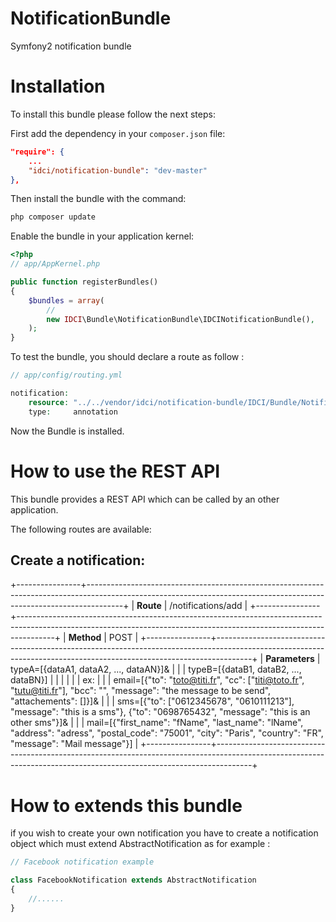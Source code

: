 NotificationBundle
==================

Symfony2 notification bundle


Installation
============

To install this bundle please follow the next steps:

First add the dependency in your `composer.json` file:

```json
"require": {
    ...
    "idci/notification-bundle": "dev-master"
},
```

Then install the bundle with the command:

```sh
php composer update
```

Enable the bundle in your application kernel:

```php
<?php
// app/AppKernel.php

public function registerBundles()
{
    $bundles = array(
        //
        new IDCI\Bundle\NotificationBundle\IDCINotificationBundle(),
    );
}
```

To test the bundle, you should declare a route as follow : 

```php
// app/config/routing.yml

notification:
    resource: "../../vendor/idci/notification-bundle/IDCI/Bundle/NotificationBundle/Controller/"
    type:     annotation
```

Now the Bundle is installed.


How to use the REST API
=======================

This bundle provides a REST API which can be called by an other application.

The following routes are available:

Create a notification:
----------------------


+----------------+---------------------------------------------------------------------------------------------------------------------------------------------------------------------+
| **Route**      | /notifications/add                                                                                                                                                  |
+----------------+---------------------------------------------------------------------------------------------------------------------------------------------------------------------+
| **Method**     | POST                                                                                                                                                                |
+----------------+---------------------------------------------------------------------------------------------------------------------------------------------------------------------+
| **Parameters** | typeA=[{dataA1, dataA2, ..., dataAN}]&                                                                                                                              |
|                | typeB=[{dataB1, dataB2, ..., dataBN}]                                                                                                                               |
|                |                                                                                                                                                                     |
|                | ex:                                                                                                                                                                 |
|                |   email=[{"to": "toto@titi.fr", "cc": ["titi@toto.fr", "tutu@titi.fr"], "bcc": "", "message": "the message to be send", "attachements": []}]&                       |
|                |   sms=[{"to": ["0612345678", "0610111213"], "message": "this is a sms"}, {"to": "0698765432", "message": "this is an other sms"}]&                                  |
|                |   mail=[{"first_name": "fName", "last_name": "lName", "address": "adress", "postal_code": "75001", "city": "Paris", "country": "FR", "message": "Mail message"}]    |
+----------------+---------------------------------------------------------------------------------------------------------------------------------------------------------------------+

How to extends this bundle
==========================

if you wish to create your own notification you have to create a notification object
which must extend AbstractNotification as for example :

```php
// Facebook notification example

class FacebookNotification extends AbstractNotification
{
    //......
}
```



